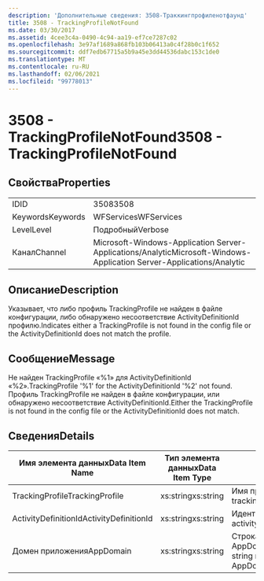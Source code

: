 ```yaml
---
description: 'Дополнительные сведения: 3508-Траккингпрофиленотфаунд'
title: 3508 - TrackingProfileNotFound
ms.date: 03/30/2017
ms.assetid: 4cee3c4a-0490-4c94-aa19-ef7ce7287c02
ms.openlocfilehash: 3e97af1689a868fb103b06413a0c4f28b0c1f652
ms.sourcegitcommit: ddf7edb67715a5b9a45e3dd44536dabc153c1de0
ms.translationtype: MT
ms.contentlocale: ru-RU
ms.lasthandoff: 02/06/2021
ms.locfileid: "99778013"
---
```

# <a name="3508---trackingprofilenotfound"></a><span data-ttu-id="34593-103">3508 - TrackingProfileNotFound</span><span class="sxs-lookup"><span data-stu-id="34593-103">3508 - TrackingProfileNotFound</span></span>

## <a name="properties"></a><span data-ttu-id="34593-104">Свойства</span><span class="sxs-lookup"><span data-stu-id="34593-104">Properties</span></span>  
  
|||  
|-|-|  
|<span data-ttu-id="34593-105">ID</span><span class="sxs-lookup"><span data-stu-id="34593-105">ID</span></span>|<span data-ttu-id="34593-106">3508</span><span class="sxs-lookup"><span data-stu-id="34593-106">3508</span></span>|  
|<span data-ttu-id="34593-107">Keywords</span><span class="sxs-lookup"><span data-stu-id="34593-107">Keywords</span></span>|<span data-ttu-id="34593-108">WFServices</span><span class="sxs-lookup"><span data-stu-id="34593-108">WFServices</span></span>|  
|<span data-ttu-id="34593-109">Level</span><span class="sxs-lookup"><span data-stu-id="34593-109">Level</span></span>|<span data-ttu-id="34593-110">Подробный</span><span class="sxs-lookup"><span data-stu-id="34593-110">Verbose</span></span>|  
|<span data-ttu-id="34593-111">Канал</span><span class="sxs-lookup"><span data-stu-id="34593-111">Channel</span></span>|<span data-ttu-id="34593-112">Microsoft-Windows-Application Server-Applications/Analytic</span><span class="sxs-lookup"><span data-stu-id="34593-112">Microsoft-Windows-Application Server-Applications/Analytic</span></span>|  
  
## <a name="description"></a><span data-ttu-id="34593-113">Описание</span><span class="sxs-lookup"><span data-stu-id="34593-113">Description</span></span>  

 <span data-ttu-id="34593-114">Указывает, что либо профиль TrackingProfile не найден в файле конфигурации, либо обнаружено несоответствие ActivityDefinitionId профилю.</span><span class="sxs-lookup"><span data-stu-id="34593-114">Indicates either a TrackingProfile is not found in the config file or the ActivityDefinitionId does not match the profile.</span></span>  
  
## <a name="message"></a><span data-ttu-id="34593-115">Сообщение</span><span class="sxs-lookup"><span data-stu-id="34593-115">Message</span></span>  

 <span data-ttu-id="34593-116">Не найден TrackingProfile «%1» для ActivityDefinitionId «%2».</span><span class="sxs-lookup"><span data-stu-id="34593-116">TrackingProfile '%1' for the ActivityDefinitionId '%2' not found.</span></span> <span data-ttu-id="34593-117">Профиль TrackingProfile не найден в файле конфигурации, или обнаружено несоответствие ActivityDefinitionId.</span><span class="sxs-lookup"><span data-stu-id="34593-117">Either the TrackingProfile is not found in the config file or the ActivityDefinitionId does not match.</span></span>  
  
## <a name="details"></a><span data-ttu-id="34593-118">Сведения</span><span class="sxs-lookup"><span data-stu-id="34593-118">Details</span></span>  
  
|<span data-ttu-id="34593-119">Имя элемента данных</span><span class="sxs-lookup"><span data-stu-id="34593-119">Data Item Name</span></span>|<span data-ttu-id="34593-120">Тип элемента данных</span><span class="sxs-lookup"><span data-stu-id="34593-120">Data Item Type</span></span>|<span data-ttu-id="34593-121">Описание</span><span class="sxs-lookup"><span data-stu-id="34593-121">Description</span></span>|  
|--------------------|--------------------|-----------------|  
|<span data-ttu-id="34593-122">TrackingProfile</span><span class="sxs-lookup"><span data-stu-id="34593-122">TrackingProfile</span></span>|<span data-ttu-id="34593-123">xs:string</span><span class="sxs-lookup"><span data-stu-id="34593-123">xs:string</span></span>|<span data-ttu-id="34593-124">Имя профиля отслеживания.</span><span class="sxs-lookup"><span data-stu-id="34593-124">The name of the tracking profile.</span></span>|  
|<span data-ttu-id="34593-125">ActivityDefinitionId</span><span class="sxs-lookup"><span data-stu-id="34593-125">ActivityDefinitionId</span></span>|<span data-ttu-id="34593-126">xs:string</span><span class="sxs-lookup"><span data-stu-id="34593-126">xs:string</span></span>|<span data-ttu-id="34593-127">Идентификатор определения действия.</span><span class="sxs-lookup"><span data-stu-id="34593-127">The activity definition id.</span></span>|  
|<span data-ttu-id="34593-128">Домен приложения</span><span class="sxs-lookup"><span data-stu-id="34593-128">AppDomain</span></span>|<span data-ttu-id="34593-129">xs:string</span><span class="sxs-lookup"><span data-stu-id="34593-129">xs:string</span></span>|<span data-ttu-id="34593-130">Строка, возвращаемая AppDomain.CurrentDomain.FriendlyName.</span><span class="sxs-lookup"><span data-stu-id="34593-130">The string returned by AppDomain.CurrentDomain.FriendlyName.</span></span>|
